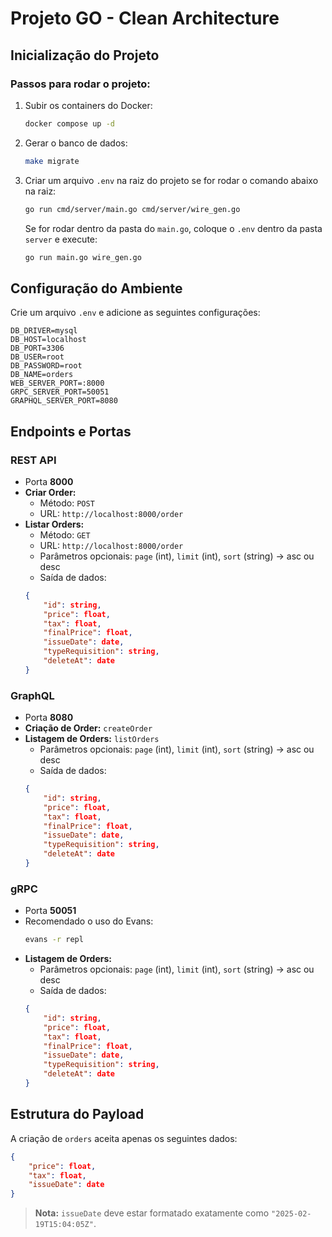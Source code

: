 # Projeto GO - Clean Architecture

## Inicialização do Projeto

### Passos para rodar o projeto:
1. Subir os containers do Docker:
   ```sh
   docker compose up -d
   ```
2. Gerar o banco de dados:
   ```sh
   make migrate
   ```
3. Criar um arquivo `.env` na raiz do projeto se for rodar o comando abaixo na raiz:
   ```sh
   go run cmd/server/main.go cmd/server/wire_gen.go
   ```
   
   Se for rodar dentro da pasta do `main.go`, coloque o `.env` dentro da pasta `server` e execute:
   ```sh
   go run main.go wire_gen.go
   ```

## Configuração do Ambiente
Crie um arquivo `.env` e adicione as seguintes configurações:
```env
DB_DRIVER=mysql
DB_HOST=localhost
DB_PORT=3306
DB_USER=root
DB_PASSWORD=root
DB_NAME=orders
WEB_SERVER_PORT=:8000
GRPC_SERVER_PORT=50051
GRAPHQL_SERVER_PORT=8080
```

## Endpoints e Portas

### REST API
- Porta **8000**
- **Criar Order:**
  - Método: `POST`
  - URL: `http://localhost:8000/order`
- **Listar Orders:**
  - Método: `GET`
  - URL: `http://localhost:8000/order`
  - Parâmetros opcionais: `page` (int), `limit` (int), `sort` (string) -> asc ou desc
  - Saída de dados:
  ```json
  {
      "id": string,
      "price": float,
      "tax": float,
      "finalPrice": float,
      "issueDate": date,
      "typeRequisition": string,
      "deleteAt": date
  }
  ```

### GraphQL
- Porta **8080**
- **Criação de Order:** `createOrder`
- **Listagem de Orders:** `listOrders`
  - Parâmetros opcionais: `page` (int), `limit` (int), `sort` (string) -> asc ou desc
  - Saída de dados:
  ```json
  {
      "id": string,
      "price": float,
      "tax": float,
      "finalPrice": float,
      "issueDate": date,
      "typeRequisition": string,
      "deleteAt": date
  }
  ```

### gRPC
- Porta **50051**
- Recomendado o uso do Evans:
  ```sh
  evans -r repl
  ```
- **Listagem de Orders:**
  - Parâmetros opcionais: `page` (int), `limit` (int), `sort` (string) -> asc ou desc
  - Saída de dados:
  ```json
  {
      "id": string,
      "price": float,
      "tax": float,
      "finalPrice": float,
      "issueDate": date,
      "typeRequisition": string,
      "deleteAt": date
  }
  ```

## Estrutura do Payload
A criação de `orders` aceita apenas os seguintes dados:
```json
{
    "price": float,
    "tax": float,
    "issueDate": date
}
```

> **Nota:** `issueDate` deve estar formatado exatamente como `"2025-02-19T15:04:05Z"`.

